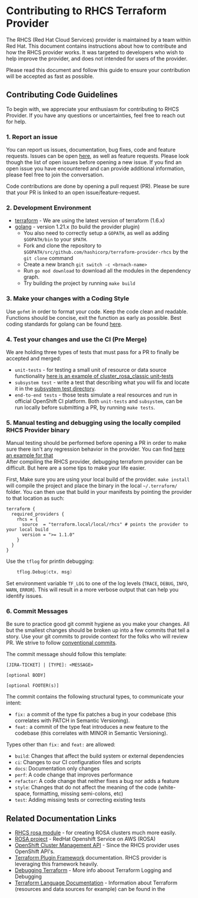 # Contributing to RHCS Terraform Provider
The RHCS (Red Hat Cloud Services) provider is maintained by a team within Red Hat.
This document contains instructions about how to contribute and how the RHCS provider works.
It was targeted to developers who wish to help improve the provider, and does not intended for users of the provider.

Please read this document and follow this guide to ensure your contribution will be accepted as fast as possible.

## Contributing Code Guidelines
To begin with, we appreciate your enthusiasm for contributing to RHCS Provider. 
If you have any questions or uncertainties, feel free to reach out for help.

### 1. Report an issue
You can report us issues, documentation, bug fixes, code and feature requests.
Issues can be open [here](https://github.com/terraform-redhat/terraform-provider-rhcs/issues), as well as feature requests. Please look though the list of open issues before opening a new
issue. If you find an open issue you have encountered and can provide additional information, please feel free to join the conversation.

Code contributions are done by opening a pull request (PR). Please be sure that your PR is linked to an open issue/feature-request.

### 2. Development Environment
* [terraform](https://www.terraform.io/) - We are using the latest version of terraform (1.6.x)  
* [golang](https://go.dev/) - version 1.21.x (to build the provider plugin)
  - You also need to correctly setup a `GOPATH`, as well as adding `$GOPATH/bin` to your `$PATH`.
  - Fork and clone the repository to `$GOPATH/src/github.com/hashicorp/terraform-provider-rhcs` by the `git clone` command
  - Create a new branch `git switch -c <brnach-name>`
  - Run `go mod download` to download all the modules in the dependency graph.
  - Try building the project by running `make build`

### 3. Make your changes with a Coding Style
Use `gofmt` in order to format your code.
Keep the code clean and readable. Functions should be concise, exit the function as early as possible.
Best coding standards for golang can be found [here](https://go.dev/doc/effective_go).

### 4. Test your changes and use the CI (Pre Merge)
We are holding three types of tests that must pass for a PR to finally be accepted and merged: 
* `unit-tests` - for testing a small unit of resource or data source functionality [here is an example of cluster_rosa_classic unit-tests](provider/clusterrosa/classic/cluster_rosa_classic_resource_test.go)
* `subsystem test` - write a test that describing what you will fix and locate it in the [subsystem test directory](subsystem).
* `end-to-end tests` - those tests simulate a real resources and run in official OpenShift CI platform.
Both `unit-tests` and `subsystem`, can be run locally before submitting a PR, by running `make tests`.

### 5. Manual testing and debugging using the locally compiled RHCS Provider binary
Manual testing should be performed before opening a PR in order to make sure there isn't any regression behavior in the provider. You can find [here an example for that](https://github.com/terraform-redhat/terraform-rhcs-rosa/tree/main/examples/rosa-classic-with-unmanaged-oidc)  
After compiling the RHCS provider, debugging terraform provider can be difficult. But here are a some tips to make your life easier.

First, Make sure you are using your local build of the provider. `make install` will compile the project and place the binary in the local `~/.terraform/` folder.
You can then use that build in your manifests by pointing the provider to that location as such:
```
terraform {
  required_providers {
    rhcs = {
      source  = "terraform.local/local/rhcs" # points the provider to your local build
      version = ">= 1.1.0"
    }
  }
}
```
Use the `tflog` for println debugging: 
```go
    tflog.Debug(ctx, msg)
```
Set environment variable `TF_LOG` to one of the log levels (`TRACE`, `DEBUG`, `INFO`, `WARN`, `ERROR`). This will result in a more verbose output that can help you identify issues. 

### 6. Commit Messages

Be sure to practice good git commit hygiene as you make your changes. All but the smallest changes should be broken up
into a few commits that tell a story. Use your git commits to provide context for the folks who will review PR. We strive
to follow [conventional commits](https://www.conventionalcommits.org/en/v1.0.0/#summary).

The commit message should follow this template:
```shell
[JIRA-TICKET] | [TYPE]: <MESSAGE>

[optional BODY]

[optional FOOTER(s)]
```

The commit contains the following structural types, to communicate your intent:

- `fix:` a commit of the type fix patches a bug in your codebase (this correlates with PATCH in Semantic Versioning).
- `feat:` a commit of the type feat introduces a new feature to the codebase (this correlates with MINOR in Semantic
  Versioning).

Types other than `fix:` and `feat:` are allowed:
- `build`: Changes that affect the build system or external dependencies
- `ci`: Changes to our CI configuration files and scripts
- `docs`: Documentation only changes
- `perf`: A code change that improves performance
- `refactor`: A code change that neither fixes a bug nor adds a feature
- `style`: Changes that do not affect the meaning of the code (white-space, formatting, missing semi-colons, etc)
- `test`: Adding missing tests or correcting existing tests

## Related Documentation Links
* [RHCS rosa module](https://github.com/terraform-redhat/terraform-rhcs-rosa) - for creating ROSA clusters much more easily.
* [ROSA project](https://docs.openshift.com/rosa/welcome/index.html) - RedHat Openshift Service on AWS (ROSA)
* [OpenShift Cluster Management API](https://api.openshift.com/) - Since the RHCS provider uses OpenShift API's.
* [Terraform Plugin Framework](https://developer.hashicorp.com/terraform/plugin/framework) documentation. RHCS provider is leveraging this framework heavily.
* [Debugging Terraform](https://developer.hashicorp.com/terraform/internals/debugging) - More info aboout Terraform Logging and Debugging
* [Terraform Language Documentation](https://developer.hashicorp.com/terraform/language) - Information about Terraform (resources and data sources for example) can be found in the
